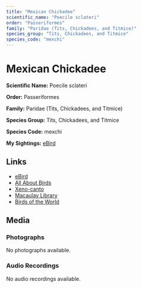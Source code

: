 ```yaml
---
title: "Mexican Chickadee"
scientific_name: "Poecile sclateri"
order: "Passeriformes"
family: "Paridae (Tits, Chickadees, and Titmice)"
species_group: "Tits, Chickadees, and Titmice"
species_code: "mexchi"
---
```


# Mexican Chickadee

**Scientific Name:** Poecile sclateri

**Order:** Passeriformes

**Family:** Paridae (Tits, Chickadees, and Titmice)

**Species Group:** Tits, Chickadees, and Titmice

**Species Code:** mexchi

**My Sightings:** [eBird](https://ebird.org/lifelist?r=world&time=life&spp=mexchi)

## Links
* [eBird](https://ebird.org/species/mexchi) 
* [All About Birds](https://www.allaboutbirds.org/guide/mexchi) 
* [Xeno-canto](https://www.xeno-canto.org/species/poecile-sclateri) 
* [Macaulay Library](https://search.macaulaylibrary.org/catalog?taxonCode=mexchi&sort=rating_rank_desc)
* [Birds of the World](https://birdsoftheworld.org/bow/species/mexchi)

## Media
### Photographs
No photographs available.

### Audio Recordings
No audio recordings available.
